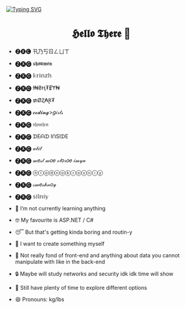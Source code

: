 <a href="https://git.io/typing-svg"><img src="https://readme-typing-svg.herokuapp.com?font=Courier&duration=2000&pause=500&color=2CF700&multiline=true&width=500&height=110&lines=A+whole+bunch+of+turbulence;A+whole+bunch+of+turbulence;Everybody+strap+your+seatbelts;Cause+theres+about+to+be+some+turbulence." alt="Typing SVG" /></a>


<h1 align="center"> 𝕳𝖊𝖑𝖑𝖔 𝕿𝖍𝖊𝖗𝖊 👋</h1>

- 🅩🅧🅒 卂乃丂ㄖㄥㄩㄒ
- 🅩🅧🅒 𝖘𝖍𝖔𝖚𝖒𝖊𝖓
- 🅩🅧🅒 𝕜𝕣𝕚𝕟𝕫𝕙
- 🅩🅧🅒 ł₦₴Ⱨ₮ɆɎ₦
- 🅩🅧🅒 ₥ØⱫ₳Ɽ₮
- 🅩🅧🅒 𝓬𝓸𝓭𝓲𝓷𝓰>𝑔𝒾𝓇𝓁𝓈
- 🅩🅧🅒 𝔰𝔩𝔬𝔪𝔩𝔢𝔫
- 🅩🅧🅒 ᗪEᗩᗪ IᑎSIᗪE
- 🅩🅧🅒 𝓊𝒷𝒾𝓉
- 🅩🅧🅒 𝓂𝑒𝓈𝓉 𝓂𝑜𝑒 𝓋𝓉𝑜𝓇𝑜𝑒 𝒾𝓂𝓎𝒶
- 🅩🅧🅒 ⓗⓛⓞⓓⓝⓞⓚⓡⓞⓥⓝⓘⓨ
- 🅩🅧🅒 𝓈𝓂𝑒𝓈𝒽𝓃𝑜𝓎
- 🅩🅧🅒 𝕤𝕚𝕝𝕟𝕚𝕪

- 🌱 I’m not currently learning anything
- 🤓 My favourite is ASP.NET / C#
- 😴 But that's getting kinda boring and routin-y
- 🧐 I want to create something myself
- 🤔 Not really fond of front-end and anything about data you cannot manipulate with like in the back-end
- 🔒 Maybe will study networks and security idk idk time will show
- 🙂 Still have plenty of time to explore different options
- 😄 Pronouns: kg/lbs
<!--
**NedNedov228/NedNedov228** is a ✨ _special_ ✨ repository because its `README.md` (this file) appears on your GitHub profile.

Here are some ideas to get you started:

- 🔭 I’m currently working on ...
- 🌱 I’m currently learning ...
- 👯 I’m looking to collaborate on ...
- 🤔 I’m looking for help with ...
- 💬 Ask me about ...
- 📫 How to reach me: ...
- 😄 Pronouns: ...
- ⚡ Fun fact: ...
-->
